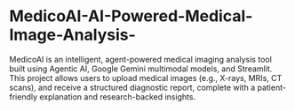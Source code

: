 # MedicoAI-AI-Powered-Medical-Image-Analysis-
MedicoAI is an intelligent, agent-powered medical imaging analysis tool built using Agentic AI, Google Gemini multimodal models, and Streamlit. This project allows users to upload medical images (e.g., X-rays, MRIs, CT scans), and receive a structured diagnostic report, complete with a patient-friendly explanation and research-backed insights.
